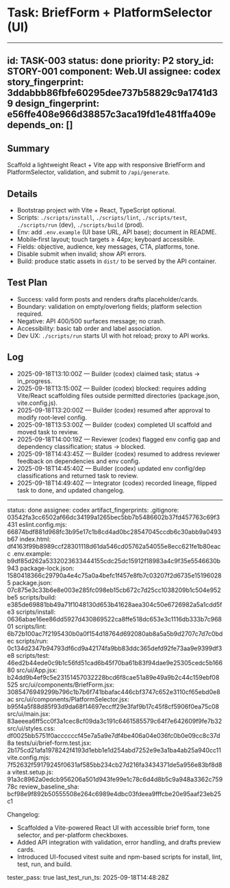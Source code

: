 # Task: BriefForm + PlatformSelector (UI)

---
id: TASK-003
status: done
priority: P2
story_id: STORY-001
component: Web.UI
assignee: codex
story_fingerprint: 3ddabbb86fbfe60295dee737b58829c9a1741d39
design_fingerprint: e56ffe408e966d38857c3aca19fd1e481ffa409e
depends_on: []
---

## Summary
Scaffold a lightweight React + Vite app with responsive BriefForm and PlatformSelector, validation, and submit to `/api/generate`.

## Details
- Bootstrap project with Vite + React, TypeScript optional.
- Scripts: `./scripts/install`, `./scripts/lint`, `./scripts/test`, `./scripts/run` (dev), `./scripts/build` (prod).
- Env: add `.env.example` (UI base URL, API base); document in README.
- Mobile‑first layout; touch targets ≥ 44px; keyboard accessible.
- Fields: objective, audience, key messages, CTA, platforms, tone.
- Disable submit when invalid; show API errors.
- Build: produce static assets in `dist/` to be served by the API container.

## Test Plan
- Success: valid form posts and renders drafts placeholder/cards.
- Boundary: validation on empty/overlong fields; platform selection required.
- Negative: API 400/500 surfaces message; no crash.
- Accessibility: basic tab order and label association.
 - Dev UX: `./scripts/run` starts UI with hot reload; proxy to API works.

## Log
- 2025-09-18T13:10:00Z — Builder (codex) claimed task; status -> in_progress.
- 2025-09-18T13:15:00Z — Builder (codex) blocked: requires adding Vite/React scaffolding files outside permitted directories (package.json, vite.config.js).
- 2025-09-18T13:20:00Z — Builder (codex) resumed after approval to modify root-level config.
- 2025-09-18T13:53:00Z — Builder (codex) completed UI scaffold and moved task to review.
- 2025-09-18T14:00:19Z — Reviewer (codex) flagged env config gap and dependency classification; status -> blocked.
- 2025-09-18T14:43:45Z — Builder (codex) resumed to address reviewer feedback on dependencies and env config.
- 2025-09-18T14:45:40Z — Builder (codex) updated env config/dep classifications and returned task to review.
- 2025-09-18T14:49:40Z — Integrator (codex) recorded lineage, flipped task to done, and updated changelog.

---
status: done
assignee: codex
artifact_fingerprints:
  .gitignore: 03542fa3cc6502af66dc34199a1265bec5bb7b5486602b37fd457763c69f3431
  eslint.config.mjs: 66874bdf881d968fc3b95e17c1b8cd4ad0bc28547045ccdb6c30abb9a0493b67
  index.html: df4163f99b8989ccf28301118d61da546cd05762a54055e8ecc621fe1b80eacc
  .env.example: b9df85d262a5332023633444155cdc25dc15912f18983a4c9f35e5546630b943
  package-lock.json: 1580418366c29790a4e4c75a0a4befc1f457e8fb7c03207f2d6735e151960285
  package.json: 07c875e3c33b6e8e003e285fc098eb15cb672c7d25cc1038209b1c504e952be5
  scripts/build: e385de69881bb49a71f1048130d653b41628aea304c50e6726982a5a1cdd5fe3
  scripts/install: 0636abae16ee86dd5927d430869522ca8ffe518dc653e3c1116db333b7c96801
  scripts/lint: 6b72b100ac7f2195430b0a0f154d18764d692080ab8a5a5b9d2707c7d7c0bdec
  scripts/run: 0c134d2347b94793df6cd9a42174fa9bb83ddc365defd92fe73aa9e9399df3e8
  scripts/test: 46ed2b44ede0c9b1c56fd51cad6b45f70ba61b83f94dae9e25305cedc5b16680
  src/ui/App.jsx: b24dd9b4ef9c5e23151457032228bcd6f8cae51a89e49a9b2c44c159ebf08525
  src/ui/components/BriefForm.jsx: 3085476949299b796c1b7b6f741bbafac446cbf3747c652e3110cf65ebd0e8ac
  src/ui/components/PlatformSelector.jsx: b95f4a5f88d85f93d9da68f14697eccff29e3faf9b17c45f8cf5906f0ea75c08
  src/ui/main.jsx: 83aeeea6ff5cc0f3a1cec8cf09da3c191c6461585579c64f7e642609f9fe7b32
  src/ui/styles.css: df0025bb5751f0accccccf45e7a5a9e7df4be406a04e036fc0b0e09cc8c37d8a
  tests/ui/brief-form.test.jsx: 2b175cd21afa1978242f4193d1ebb1e1d254abd7252e9e3a1ba4ab25a940cc11
  vite.config.mjs: 7f52632f59179245f0631af585bb234cb27d216fa3434371de5a956e83bf8d8a
  vitest.setup.js: 91a3c8962a0edcb956206a501d943fe99e1c78c6d4d8b5c9a948a3362c75978c
review_baseline_sha: bcf98e9f892b50555508e264c6989e4dbc03fdeea9fffcbe20e95aaf23eb25c1

Changelog:
- Scaffolded a Vite-powered React UI with accessible brief form, tone selector, and per-platform checkboxes.
- Added API integration with validation, error handling, and drafts preview cards.
- Introduced UI-focused vitest suite and npm-based scripts for install, lint, test, run, and build.

tester_pass: true
last_test_run_ts: 2025-09-18T14:48:28Z

